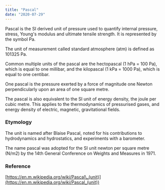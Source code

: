 ```yaml
---
title: "Pascal"
date: "2020-07-29"
---
```


Pascal is the SI derived unit of pressure used to quantify internal pressure, stress, Young's modulus and ultimate tensile strength. It is represented by the symbol Pa.

The unit of measurement called standard atmosphere (atm) is defined as 101325 Pa. 

Common multiple units of the pascal are the hectopascal (1 hPa = 100 Pa), which is equal to one millibar, and the kilopascal (1 kPa = 1000 Pa), which is equal to one centibar.

One pascal is the pressure exerted by a force of magnitude one Newton perpendicularly upon an area of one square metre.

The pascal is also equivalent to the SI unit of energy density, the joule per cubic metre. This applies to the thermodynamics of pressurised gases, and energy density of electric, magnetic, gravitational fields.

### Etymology

The unit is named after Blaise Pascal, noted for his contributions to hydrodynamics and hydrostatics, and experiments with a barometer. 

The name pascal was adopted for the SI unit newton per square metre (N/m2) by the 14th General Conference on Weights and Measures in 1971.

### Reference

[https://en.m.wikipedia.org/wiki/Pascal\_(unit)](https://en.m.wikipedia.org/wiki/Pascal_(unit))
